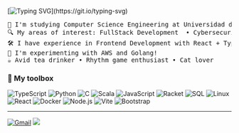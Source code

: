 [![Typing SVG](https://readme-typing-svg.demolab.com?font=Inconsolata&weight=500&size=30&duration=2000&pause=600&color=95A96A&center=true&vCenter=true&multiline=true&width=900&height=140&lines=Oh+hi!+%E3%83%BE(%EF%BC%BE%E2%88%87%EF%BC%BE);I'm+Sergio+Romero%2C+CS+%26+Engineering+student;Welcome+to+my+GitHub+profile!)](https://git.io/typing-svg)

<pre>
🏫 I'm studying Computer Science Engineering at Universidad de Chile
🔍 My areas of interest: FullStack Development  • Cybersecurity • Functional Programming • IoT
🛠️ I have experience in Frontend Development with React + TypeScript
🧪 I'm experimenting with AWS and Golang!
☕ Avid tea drinker • Rhythm game enthusiast • Cat lover
</pre>

### 🧰 My toolbox
![TypeScript](https://img.shields.io/badge/TypeScript-007ACC?style=flat&logo=typescript&logoColor=white)
![Python](https://img.shields.io/badge/Python-3776AB?style=flat&logo=python&logoColor=white)
![C](https://img.shields.io/badge/C-A8B9CC?style=flat&logo=c&logoColor=white)
![Scala](https://img.shields.io/badge/Scala-DC322F?style=flat&logo=scala&logoColor=white)
![JavaScript](https://img.shields.io/badge/JavaScript-F7DF1E?style=flat&logo=javascript&logoColor=black)
![Racket](https://img.shields.io/badge/Racket-9F1D20?style=flat&logo=racket&logoColor=white)
![SQL](https://img.shields.io/badge/SQL-003B57?style=flat&logo=postgresql&logoColor=white)
![Linux](https://img.shields.io/badge/Linux-FCC624?style=flat&logo=linux&logoColor=black)
![React](https://img.shields.io/badge/React-61DAFB?style=flat&logo=react&logoColor=black)
![Docker](https://img.shields.io/badge/Docker-2496ED?style=flat&logo=docker&logoColor=white)
![Node.js](https://img.shields.io/badge/Node.js-339933?style=flat&logo=node.js&logoColor=white)
![Vite](https://img.shields.io/badge/Vite-646CFF?style=flat&logo=vite&logoColor=white)
![Bootstrap](https://img.shields.io/badge/Bootstrap-7952B3?style=flat&logo=bootstrap&logoColor=white)

<hr>

[![Gmail](https://img.shields.io/badge/Gmail-D14836?style=flat&logo=gmail&logoColor=white)](mailto:sergioromeroiv@gmail.com)
[![](https://img.shields.io/badge/linkedin-0a66c2)](https://www.linkedin.com/in/seromero-v/)
